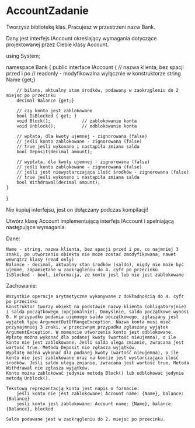 # AccountZadanie

Tworzysz bibliotekę klas. Pracujesz w przestrzeni nazw Bank.

Dany jest interfejs IAccount określający wymagania dotyczące projektowanej przez Ciebie klasy Account.

using System;

namespace Bank
{
    public interface IAccount
    {
        // nazwa klienta, bez spacji przed i po
        // readonly - modyfikowalna wyłącznie w konstruktorze
        string Name {get;}

        // bilans, aktualny stan środków, podawany w zaokrągleniu do 2 miejsc po przecinku
        decimal Balance {get;}

        // czy konto jest zablokowane
        bool IsBlocked { get; }
        void Block();            // zablokowanie konta
        void Unblock();          // odblokowanie konta

        // wpłata, dla kwoty ujemnej - zignorowana (false)
        // jeśli konto zablokowane - zignorowana (false)
        // true jeśli wykonano i nastąpiła zmiana salda
        bool Deposit(decimal amount);

        // wypłata, dla kwoty ujemnej - zignorowana (false)
        // jeśli konto zablokowane - zignorowana (false)
        // jeśli jest niewystarczająca ilość środków - zignorowana (false)
        // true jeśli wykonano i nastąpiła zmiana salda   
        bool Withdrawal(decimal amount);
    }
}

Nie kopiuj interfejsu, jest on dołączany podczas kompilacji!

Utwórz klasę Account implementującą interfejs IAccount i spełniającą następujące wymagania:

Dane:

    Name - string, nazwa klienta, bez spacji przed i po, co najmniej 3 znaki, po utworzeniu obiektu nie może zostać zmodyfikowana, nawet wewnątrz klasy (read only)
    Balance - decimal, aktualny stan środków (saldo), nigdy nie może być ujemne, zapamiętane w zaokrągleniu do 4. cyfr po przecinku
    IsBlocked - bool, informacja, ze konto jest lub nie jest zablokowane

Zachowanie:

    Wszystkie operacje arytmetyczne wykonywane z dokładnością do 4. cyfr po przecinku
    Konstruktor tworzy obiekt na podstawie nazwy klienta (obligatoryjnie) i salda początkowego (opcjonalnie). Domyślnie, saldo początkowe wynosi 0. W przypadku podania ujemnego salda początkowego, zgłaszany jest wyjątek typu ArgumentOutOfRangeException. Nazwa konta musi mieć przynajmniej 3 znaki, w przeciwnym przypadku zgłaszany wyjątek ArgumentException. W momencie utworzenia konto jest odblokowane.
    Wpłatę można wykonać dla podanej kwoty (wartość nieujemna), o ile konto nie jest zablokowane. Jeśli saldo ulega zmianie, zwracana jest wartość true. Metoda Deposit nie zgłasza wyjątków.
    Wypłatę można wykonać dla podanej kwoty (wartość nieujemna), o ile konto nie jest zablokowane oraz na koncie jest wystarczająca ilość środków. Jeśli saldo ulega zmianie, zwracana jest wartość true. Metoda Withdrawal nie zgłasza wyjątków.
    Konto można zablokować jedynie metodą Block() lub odblokować jedynie metodą Unblock().

    Tekstową reprezentacją konta jest napis o formacie:
        jeśli konto nie jest zablokowane: Account name: {Name}, balance: {Balance}
        jeśli konto jest zablokowane: Account name: {Name}, balance: {Balance}, blocked

    Saldo podawane jest w zaokrągleniu do 2. miejsc po przecinku.
